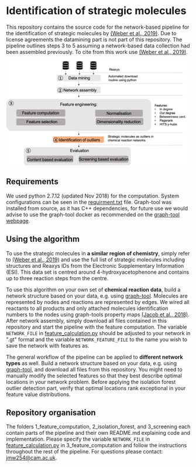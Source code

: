 # Identification of strategic molecules

This repository contains the source code for the network-based pipeline for the identification of strategic molecules by [(Weber et al., 2019)]. Due to license agreements the datamining part is not part of this repository. The pipeline outlines steps 3 to 5 assuming a network-based data collection had been assembled previously. To cite from this work use [(Weber et al., 2019)]. 




<img align="centre" src="documents/pipeline.png" width="600" > 

## Requirements
We used python 2.7.12 (updated Nov 2018) for the computation. System configurations can be seen in the [requirment.txt] file. Graph-tool was installed from source, as it has C++ dependencies, for future use we would advise to use the graph-tool docker as recommended on the [graph-tool webpage]. 

## Using the algorithm 

To use the strategic molecules in **a similar region of chemistry**, simply refer to [(Weber et al., 2019)] and use the full list of strategic molecules including structures and Reaxys IDs from the Electronic Supplementary Information (ESI). This data set is centred around 4-hydroxyacetophenone and contains up to three reaction steps from the centre.

To use this algorithm on your own set of **chemical reaction data**, build a network structure based on your data, e.g. using [graph-tool]. Molecules are represented by nodes and reactions are represented by edges. We wired all reactants to all products and only attached molecules identification numbers to the nodes using graph-tools property maps [(Jacob et al., 2018)]. After network assembly, simply download all files contained in this repository and start the pipeline with the feature computation. The variable `NETWORK_FILE` in [feature_calculation.py] should be adjusted to your network in ".gt" format and the variable `NETWORK_FEATURE_FILE` to the name you wish to save the network with features as. 

The general workflow of the pipeline can be applied to **different network types** as well. Build a network structure based on your data, e.g. using [graph-tool], and download all files from this repository. You might need to manually modify the selected features so that they best describe optimal locations in your network problem. Before applying the isolation forest outlier detection part, verify that optimal locations rank exceptional in your feature value distributions. 

## Repository organisation 
The folders 1_feature_computation, 2_isolation_forest, and 3_screening each contain parts of the pipeline and their own README.md explaining code and implementation. Please specify the variable `NETWORK_FILE` in [feature_calculation.py] in 3_feature_computation and follow the instructions throughout the rest of the pipeline. For questions please contact: <jmw254@cam.ac.uk>.



[(Weber et al., 2019)]: https://pubs.rsc.org/en/content/articlelanding/2019/re/c9re00213h/unauth#!divAbstract
[graph-tool]: https://graph-tool.skewed.de/static/doc/quickstart.html
[feature_calculation.py]: https://github.com/Jana-Marie-Weber/strategic_molecules/blob/master/1_feature_computation/feature_calculation.py
[(Jacob et al., 2018)]: https://pubs.rsc.org/en/content/articlehtml/2018/re/c7re00129k

[graph-tool webpage]: https://git.skewed.de/count0/graph-tool/wikis/installation-instructions#installing-using-docker
[requirment.txt]: https://github.com/Jana-Marie-Weber/strategic_molecules/blob/master/requirements.txt
